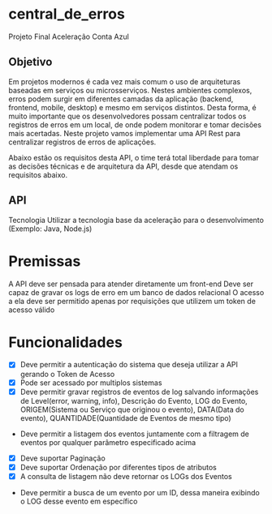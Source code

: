 # central_de_erros
Projeto Final Aceleração Conta Azul


## Objetivo
Em projetos modernos é cada vez mais comum o uso de arquiteturas baseadas em serviços ou microsserviços. Nestes ambientes complexos, erros podem surgir em diferentes camadas da aplicação (backend, frontend, mobile, desktop) e mesmo em serviços distintos. Desta forma, é muito importante que os desenvolvedores possam centralizar todos os registros de erros em um local, de onde podem monitorar e tomar decisões mais acertadas. Neste projeto vamos implementar uma API Rest para centralizar registros de erros de aplicações.

Abaixo estão os requisitos desta API, o time terá total liberdade para tomar as decisões técnicas e de arquitetura da API, desde que atendam os requisitos abaixo.

## API
Tecnologia
Utilizar a tecnologia base da aceleração para o desenvolvimento (Exemplo: Java, Node.js)
# Premissas
A API deve ser pensada para atender diretamente um front-end
Deve ser capaz de gravar os logs de erro em um banco de dados relacional
O acesso a ela deve ser permitido apenas por requisições que utilizem um token de acesso válido

# Funcionalidades
- [x] Deve permitir a autenticação do sistema que deseja utilizar a API gerando o Token de Acesso
- [x] Pode ser acessado por multiplos sistemas
- [x] Deve permitir gravar registros de eventos de log salvando informações de Level(error, warning, info), Descrição do Evento, LOG do Evento, ORIGEM(Sistema ou Serviço que originou o evento), DATA(Data do evento), QUANTIDADE(Quantidade de Eventos de mesmo tipo)
- Deve permitir a listagem dos eventos juntamente com a filtragem de eventos por qualquer parâmetro especificado acima
- [x] Deve suportar Paginação
- [x] Deve suportar Ordenação por diferentes tipos de atributos
- [x] A consulta de listagem não deve retornar os LOGs dos Eventos
- Deve permitir a busca de um evento por um ID, dessa maneira exibindo o LOG desse evento em específico
